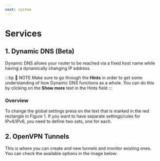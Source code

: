 ```yaml
---
next: system
---
```


# Services

## 1. Dynamic DNS (Beta)

Dynamic DNS allows your router to be reached via a fixed host name while having a dynamically changing IP address.

<rk-img
  src="/assets/images/user-manual/web-management-platform/dynamic-dns.png"
  width="100%"
  figure-number="1"
  caption="Dynamic DNS Tab"
/>

:::tip 📝 NOTE
Make sure to go through the **Hints** in order to get some understanding of how Dynamic DNS functions as a whole. You can do this by clicking on the **Show more** text in the Hints field
:::

### Overview

To change the global settings press on the text that is marked in the red rectangle in Figure 1. If you want to have separate settings/rules for IPv4/IPv6, you need to define two sets, one for each.

## 2. OpenVPN Tunnels

This is where you can create and new tunnels and monitor existing ones. You can check the available options in the image below:

<rk-img
  src="/assets/images/user-manual/web-management-platform/openvpn-tunnels.png"
  width="100%"
  figure-number="2"
  caption="OpenVPN Tunnels Tab"
/>